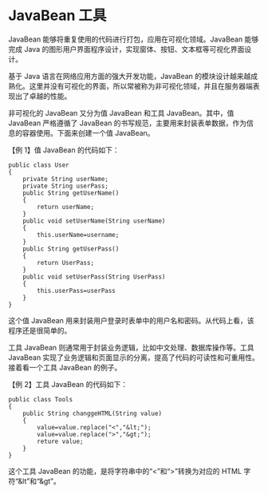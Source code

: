 # JavaBean 工具

JavaBean 能够将重复使用的代码进行打包，应用在可视化领域。JavaBean 能够完成 Java 的图形用户界面程序设计，实现窗体、按钮、文本框等可视化界面设计。

基于 Java 语言在网络应用方面的强大开发功能，JavaBean 的模块设计越来越成熟化。这里并没有可视化的界面，所以常被称为非可视化领域，并且在服务器端表现出了卓越的性能。

非可视化的 JavaBean 又分为值 JavaBean 和工具 JavaBean。其中，值 JavaBean 严格遵循了 JavaBean 的书写规范，主要用来封装表单数据，作为信息的容器使用。下面来创建一个值 JavaBean。

【例 1】值 JavaBean 的代码如下：

```
public class User
{
    private String userName;
    private String userPass;
    public String getUserName()
    {
        return userName;
    }
    public void setUserName(String userName)
    {
        this.userName=username;
    }
    public String getUserPass()
    {
        return UserPass;
    }
    public void setUserPass(String UserPass)
    {
        this.userPass=userPass
    }
}
```

这个值 JavaBean 用来封装用户登录时表单中的用户名和密码。从代码上看，该程序还是很简单的。

工具 JavaBean 则通常用于封装业务逻辑，比如中文处理、数据库操作等。工具 JavaBean 实现了业务逻辑和页面显示的分离，提高了代码的可读性和可重用性。接着看一个工具 JavaBean 的例子。

【例 2】工具 JavaBean 的代码如下：

```
public class Tools
{
    public String changgeHTML(String value)
    {
        value=value.replace("<","&lt;");
        value=value.replace(">","&gt;");
        reture value;
    }
}
```

这个工具 JavaBean 的功能，是将字符串中的“<”和“>”转换为对应的 HTML 字符“&lt”和“&gt”。